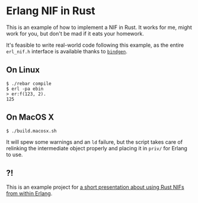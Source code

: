 # Erlang NIF in Rust

This is an example of how to implement a NIF in Rust.
It works for me, might work for you, but don't be mad if it eats your homework.

It's feasible to write real-world code following this example,
as the entire `erl_nif.h` interface is available thanks to [`bindgen`][bindgen].

## On Linux

```
$ ./rebar compile
$ erl -pa ebin
> er:f(123, 2).
125
```

## On MacOS X

```
$ ./build.macosx.sh
```

It will spew some warnings and an `ld` failure, but the script takes care
of relinking the intermediate object properly and placing it in `priv/`
for Erlang to use.

## ?!

This is an example project for
[a short presentation about using Rust NIFs from within Erlang][rust-teaser].

[bindgen]: https://github.com/crabtw/rust-bindgen
[rust-teaser]: https://github.com/lavrin/erlang-and-rust-teaser
